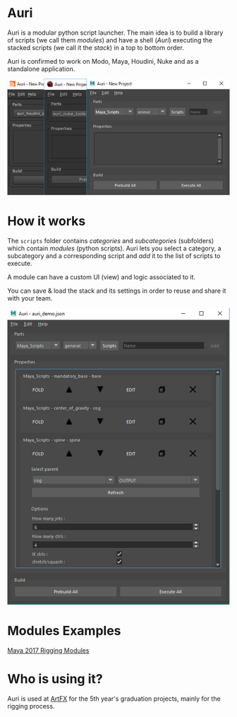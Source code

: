 # Auri
Auri is a modular python script launcher.
The main idea is to build a library of scripts (we call them *modules*) and have a shell (*Auri*) executing the stacked scripts (we call it the *stack*) in a top to bottom order.

Auri is confirmed to work on Modo, Maya, Houdini, Nuke and as a standalone application.

![](./docs/images/auri_presentation.png)

# How it works
The `scripts` folder contains *categories* and *subcategories* (subfolders) which contain *modules* (python scripts).
Auri lets you select a category, a subcategory and a corresponding script and *add* it to the list of scripts to execute.

A module can have a custom UI (view) and logic associated to it.

You can save & load the stack and its settings in order to reuse and share it with your team.

![](./docs/images/auri_stack_pres.png)

# Modules Examples
[Maya 2017 Rigging Modules](https://github.com/Sookhaal/auri_maya_rigging_scripts)

# Who is using it?
Auri is used at [ArtFX](http://www.artfx.fr/en/) for the 5th year's graduation projects, mainly for the rigging process.
